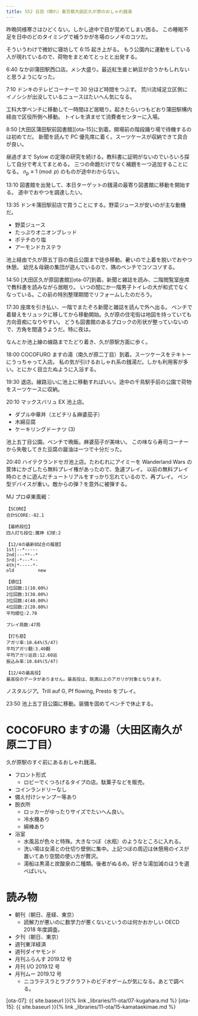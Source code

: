 ```yaml
---
title: 552 日目（晴れ）東京都大田区久が原のおしゃれ銭湯
---
```


昨晩同様寒さはひどくない。しかし途中で目が覚めてしまい困る。
この睡眠不足を日中のどのタイミングで補うかが冬場のシノギのコツだ。

そういうわけで微妙に寝坊して 6:15 起き上がる。
もう公園内に運動をしている人が現れているので、荷物をまとめてとっとと出発する。

6:40 なか卯蒲田駅西口店。メシ大盛り。最近紅生姜と納豆が合うかもしれないと思うようになった。

7:10 ドンキのテレビコーナーで 30 分ほど時間をつぶす。
荒川流域足立区側にイノシシが出没しているニュースはたいへん気になる。

工科大学ベンチに移動して一時間ほど居眠り。起きたらいつもどおり蒲田駅構内経由で区役所側へ移動。
トイレを済ませて消費者センターに入場。

8:50 [大田区蒲田駅前図書館][ota-15]に到着。開場前の階段踊り場で待機するのは初めてだ。
新聞を読んで PC 優先席に着く。スーツケースが収納できて具合が良い。

昼過ぎまで Sylow の定理の研究を続ける。教科書に証明がないのでいろいろ探して自分で考えてまとめる。
三つの命題だけでなく補題を一つ追加することになる。
$n_p \equiv 1 \pmod p$ のものが途中わからない。

13:10 図書館を出発して、本日ターゲットの銭湯の最寄り図書館に移動を開始する。
道中でおやつを調達したい。

13:35 ドンキ蒲田駅前店で買うことにする。野菜ジュースが安いのが主な動機だ。
* 野菜ジュース
* たっぷりオニオンブレッド
* ポテチのり塩
* アーモンドカステラ

池上経由で久が原五丁目の南丘公園まで徒歩移動。暑いので上着を脱いでおやつ休憩。
幼児＆母親の集団が遊んでいるので、隅のベンチでコソコソする。

14:50 [大田区久が原図書館][ota-07]到着。新聞と雑誌を読み、二階閲覧室座席で教科書を読みながら居眠り。
いつの間にか一階男子トイレの大が和式でなくなっている。この前の特別整理期間でリフォームしたのだろう。

17:30 座席を引き払い、一階でまたぞろ新聞と雑誌を読んで外へ出る。
ベンチで着替えをリュックに移してから移動開始。久が原の住宅街は地図を持っていても方向音痴になりやすい。
どうも図書館のあるブロックの形状が整っていないので、方角を間違うようだ。特に夜は。

なんとか池上線の線路までたどり着き、久が原駅方面に歩く。

18:00 COCOFURO ますの湯（南久が原二丁目）到着。スーツケースをテキトーにうっちゃって入店。
私の気が引けるおしゃれ系の銭湯だ。しかも利用客が多い。とにかく目立たぬように入浴する。

19:30 退店。線路沿いに池上に移動すればいい。途中の千鳥駅手前の公園で荷物をスーツケースに収納。

20:10 マックスバリュ EX 池上店。
* ダブル中華丼（エビチリ＆麻婆茄子）
* 木綿豆腐
* ケーキリングドーナツ (3)

池上五丁目公園。ベンチで晩飯。麻婆茄子が美味い。
この味なら寿司コーナーから失敬してきた豆腐の醤油は一つで十分だった。

20:40 ハイテクランドセガ池上店。たわむれにアイミーを Wanderland Wars の筐体にかざしたら無料プレイ権があったので、急遽プレイ。
以前の無料プレイ時のときに遊んだチュートリアルをすっかり忘れているので、再プレイ。
ペン型デバイスが重い。敵からの弾？を意外に被弾する。

MJ プロ卓東風戦：

```text
【SCORE】
合計SCORE:-82.1

【最終段位】
四人打ち段位:魔神 幻球:2

【12/4の最新8試合の履歴】
1st|--*-----
2nd|---**--*
3rd|-*---*--
4th|*-----*-
old         new

【順位】
1位回数:1(10.00%)
2位回数:3(30.00%)
3位回数:4(40.00%)
4位回数:2(20.00%)
平均順位:2.70

プレイ局数:47局

【打ち筋】
アガリ率:10.64%(5/47)
平均アガリ翻:3.40翻
平均アガリ巡目:12.60巡
振込み率:10.64%(5/47)

【12/4の最高役】
最高役のデータがありません。最高役は、跳満以上のアガリが対象となります。
```

ノスタルジア。Trill auf G, Pf flowing, Presto をプレイ。

23:50 池上五丁目公園に移動。装備を固めてベンチで休止する。

# COCOFURO ますの湯（大田区南久が原二丁目）

久が原駅のすぐ前にあるおしゃれ銭湯。

* フロント形式
  * ロビーでくつろげるタイプの店。駄菓子などを販売。
* コインランドリーなし
* 備え付けシャンプー等あり
* 脱衣所
  * ロッカーがゆったりサイズでたいへん良い。
  * 冷水機あり
  * 綿棒あり
* 浴室
  * 水風呂が色々と特殊。大きなつぼ（水瓶）のようなところに入れる。
  * 洗い場は女湯との仕切り壁側に集中。上記つぼの周辺は休憩用のイスが置いてあり空間の使い方が贅沢。
  * 湯船は黒湯と炭酸泉の二種類。後者がぬるめ。好きな湯加減のほうを選べばいい。

# 読み物

* 朝刊（朝日、産経、東京）
  * 読解力が悪いのに数学力が悪くないというのは何かおかしい OECD 2018 年度調査。
* 夕刊（朝日、東京）
* 週刊東洋経済
* 週刊ダイヤモンド
* 月刊ふらんす 2019.12 号
* 月刊 I/O 2019.12 号
* 月刊ムー 2019.12 号
  * ニコラテスラとラブクラフトのビデオゲームが気になる。あとで調べる。

[ota-07]: {{ site.baseurl }}{% link _libraries/11-ota/07-kugahara.md %}
[ota-15]: {{ site.baseurl }}{% link _libraries/11-ota/15-kamataekimae.md %}
